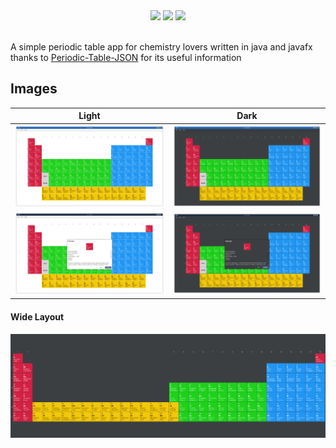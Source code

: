<div align=center>
  <img src=https://img.shields.io/github/license/AmirAli-AZ/PeriodicTable>
  <img src=https://img.shields.io/github/v/release/AmirAli-AZ/PeriodicTable>
  <img src=https://img.shields.io/github/stars/AmirAli-AZ/PeriodicTable?style=social>
</div>
<br>

A simple periodic table app for chemistry lovers written in java and javafx
<br>
thanks to [Periodic-Table-JSON](https://github.com/Bowserinator/Periodic-Table-JSON) for its useful information

## Images

|                      Light                      |                      Dark                       |
|:-----------------------------------------------:|:-----------------------------------------------:|
| <img src=images/Screenshot_20230105_134745.png> | <img src=images/Screenshot_20230105_134621.png> |
| <img src=images/Screenshot_20230105_134751.png> | <img src=images/Screenshot_20230105_134722.png> |

#### Wide Layout

<img src=images/wide-periodic-table.png>